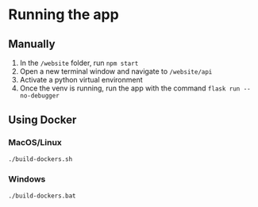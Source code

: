 # Running the app

## Manually

1. In the `/website` folder, run `npm start`
2. Open a new terminal window and navigate to `/website/api`
3. Activate a python virtual environment
4. Once the venv is running, run the app with the command `flask run --no-debugger`

## Using Docker

### MacOS/Linux

```sh
./build-dockers.sh
```

### Windows

```sh
./build-dockers.bat
```
